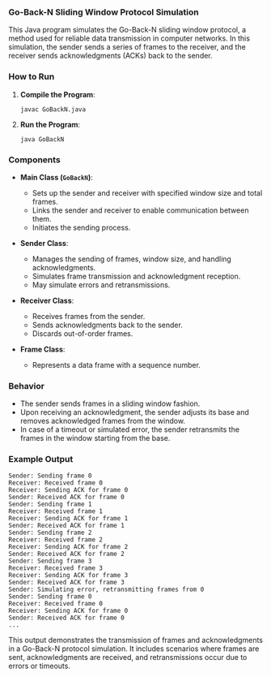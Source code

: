 ### Go-Back-N Sliding Window Protocol Simulation

This Java program simulates the Go-Back-N sliding window protocol, a method used for reliable data transmission in computer networks. In this simulation, the sender sends a series of frames to the receiver, and the receiver sends acknowledgments (ACKs) back to the sender.

### How to Run

1. **Compile the Program**:
   ```
   javac GoBackN.java
   ```

2. **Run the Program**:
   ```
   java GoBackN
   ```

### Components

- **Main Class (`GoBackN`)**:
  - Sets up the sender and receiver with specified window size and total frames.
  - Links the sender and receiver to enable communication between them.
  - Initiates the sending process.

- **Sender Class**:
  - Manages the sending of frames, window size, and handling acknowledgments.
  - Simulates frame transmission and acknowledgment reception.
  - May simulate errors and retransmissions.

- **Receiver Class**:
  - Receives frames from the sender.
  - Sends acknowledgments back to the sender.
  - Discards out-of-order frames.

- **Frame Class**:
  - Represents a data frame with a sequence number.

### Behavior

- The sender sends frames in a sliding window fashion.
- Upon receiving an acknowledgment, the sender adjusts its base and removes acknowledged frames from the window.
- In case of a timeout or simulated error, the sender retransmits the frames in the window starting from the base.

### Example Output

```
Sender: Sending frame 0
Receiver: Received frame 0
Receiver: Sending ACK for frame 0
Sender: Received ACK for frame 0
Sender: Sending frame 1
Receiver: Received frame 1
Receiver: Sending ACK for frame 1
Sender: Received ACK for frame 1
Sender: Sending frame 2
Receiver: Received frame 2
Receiver: Sending ACK for frame 2
Sender: Received ACK for frame 2
Sender: Sending frame 3
Receiver: Received frame 3
Receiver: Sending ACK for frame 3
Sender: Received ACK for frame 3
Sender: Simulating error, retransmitting frames from 0
Sender: Sending frame 0
Receiver: Received frame 0
Receiver: Sending ACK for frame 0
Sender: Received ACK for frame 0
...
```

This output demonstrates the transmission of frames and acknowledgments in a Go-Back-N protocol simulation. It includes scenarios where frames are sent, acknowledgments are received, and retransmissions occur due to errors or timeouts.